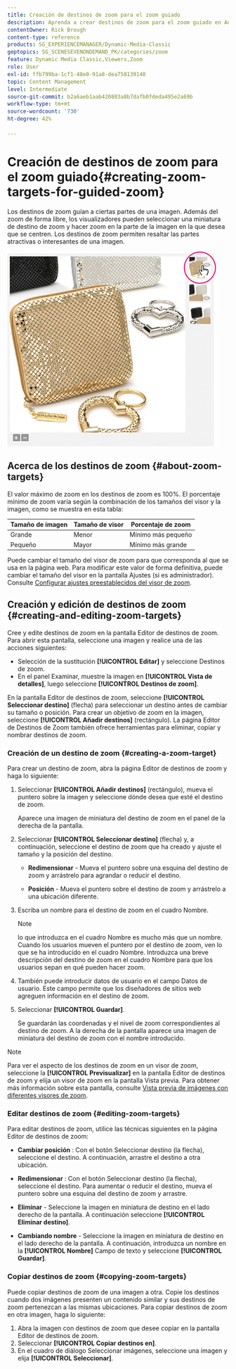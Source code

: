 ```yaml
---
title: Creación de destinos de zoom para el zoom guiado
description: Aprenda a crear destinos de zoom para el zoom guiado en Adobe Dynamic Media Classic.
contentOwner: Rick Brough
content-type: reference
products: SG_EXPERIENCEMANAGER/Dynamic-Media-Classic
geptopics: SG_SCENESEVENONDEMAND_PK/categories/zoom
feature: Dynamic Media Classic,Viewers,Zoom
role: User
exl-id: ffb799ba-1cf1-48e0-91a8-dea758139140
topic: Content Management
level: Intermediate
source-git-commit: b2a6aeb1aab420803a8b7dafb0fdeda495e2a69b
workflow-type: tm+mt
source-wordcount: '730'
ht-degree: 42%

---
```


# Creación de destinos de zoom para el zoom guiado{#creating-zoom-targets-for-guided-zoom}

Los destinos de zoom guían a ciertas partes de una imagen. Además del zoom de forma libre, los visualizadores pueden seleccionar una miniatura de destino de zoom y hacer zoom en la parte de la imagen en la que desea que se centren. Los destinos de zoom permiten resaltar las partes atractivas o interesantes de una imagen.

![Creación de destinos de zoom para el zoom guiado](/help/using/assets/zo_guided_zoom.png)

## Acerca de los destinos de zoom {#about-zoom-targets}

El valor máximo de zoom en los destinos de zoom es 100%. El porcentaje mínimo de zoom varía según la combinación de los tamaños del visor y la imagen, como se muestra en esta tabla:

| Tamaño de imagen | Tamaño de visor | Porcentaje de zoom |
| --- | --- | --- |
| Grande | Menor | Mínimo más pequeño |
| Pequeño | Mayor | Mínimo más grande |

Puede cambiar el tamaño del visor de zoom para que corresponda al que se usa en la página web. Para modificar este valor de forma definitiva, puede cambiar el tamaño del visor en la pantalla Ajustes (si es administrador). Consulte [Configurar ajustes preestablecidos del visor de zoom](setting-zoom-viewer-presets.md#setting_up_zoom_viewer_presets).

## Creación y edición de destinos de zoom {#creating-and-editing-zoom-targets}

Cree y edite destinos de zoom en la pantalla Editor de destinos de zoom. Para abrir esta pantalla, seleccione una imagen y realice una de las acciones siguientes:

* Selección de la sustitución **[!UICONTROL Editar]** y seleccione Destinos de zoom.
* En el panel Examinar, muestre la imagen en **[!UICONTROL Vista de detalles]**, luego seleccione **[!UICONTROL Destinos de zoom]**.

En la pantalla Editor de destinos de zoom, seleccione **[!UICONTROL Seleccionar destino]** (flecha) para seleccionar un destino antes de cambiar su tamaño o posición. Para crear un objetivo de zoom en la imagen, seleccione **[!UICONTROL Añadir destinos]** (rectángulo). La página Editor de Destinos de Zoom también ofrece herramientas para eliminar, copiar y nombrar destinos de zoom.

### Creación de un destino de zoom {#creating-a-zoom-target}

Para crear un destino de zoom, abra la página Editor de destinos de zoom y haga lo siguiente:

1. Seleccionar **[!UICONTROL Añadir destinos]** (rectángulo), mueva el puntero sobre la imagen y seleccione dónde desea que esté el destino de zoom.

   Aparece una imagen de miniatura del destino de zoom en el panel de la derecha de la pantalla.

1. Seleccionar **[!UICONTROL Seleccionar destino]** (flecha) y, a continuación, seleccione el destino de zoom que ha creado y ajuste el tamaño y la posición del destino.

   * **Redimensionar** - Mueva el puntero sobre una esquina del destino de zoom y arrástrelo para agrandar o reducir el destino.

   * **Posición** - Mueva el puntero sobre el destino de zoom y arrástrelo a una ubicación diferente.

1. Escriba un nombre para el destino de zoom en el cuadro Nombre. 

   >[!NOTE]
   >
   >lo que introduzca en el cuadro Nombre es mucho más que un nombre. Cuando los usuarios mueven el puntero por el destino de zoom, ven lo que se ha introducido en el cuadro Nombre. Introduzca una breve descripción del destino de zoom en el cuadro Nombre para que los usuarios sepan en qué pueden hacer zoom.

1. También puede introducir datos de usuario en el campo Datos de usuario. Este campo permite que los diseñadores de sitios web agreguen información en el destino de zoom.
1. Seleccionar **[!UICONTROL Guardar]**.

   Se guardarán las coordenadas y el nivel de zoom correspondientes al destino de zoom. A la derecha de la pantalla aparece una imagen de miniatura del destino de zoom con el nombre introducido.

>[!NOTE]
>
>Para ver el aspecto de los destinos de zoom en un visor de zoom, seleccione la **[!UICONTROL Previsualizar]** en la pantalla Editor de destinos de zoom y elija un visor de zoom en la pantalla Vista previa. Para obtener más información sobre esta pantalla, consulte [Vista previa de imágenes con diferentes visores de zoom](previewing-image-assets-different-zoom.md#previewing_image_assets_with_different_zoom_viewers).

### Editar destinos de zoom {#editing-zoom-targets}

Para editar destinos de zoom, utilice las técnicas siguientes en la página Editor de destinos de zoom:

* **Cambiar posición** : Con el botón Seleccionar destino (la flecha), seleccione el destino. A continuación, arrastre el destino a otra ubicación.

* **Redimensionar** : Con el botón Seleccionar destino (la flecha), seleccione el destino. Para aumentar o reducir el destino, mueva el puntero sobre una esquina del destino de zoom y arrastre.

* **Eliminar** - Seleccione la imagen en miniatura de destino en el lado derecho de la pantalla. A continuación seleccione **[!UICONTROL Eliminar destino]**.

* **Cambiando nombre** - Seleccione la imagen en miniatura de destino en el lado derecho de la pantalla. A continuación, introduzca un nombre en la **[!UICONTROL Nombre]** Campo de texto y seleccione **[!UICONTROL Guardar]**.

### Copiar destinos de zoom {#copying-zoom-targets}

Puede copiar destinos de zoom de una imagen a otra. Copie los destinos cuando dos imágenes presenten un contenido similar y sus destinos de zoom pertenezcan a las mismas ubicaciones. Para copiar destinos de zoom en otra imagen, haga lo siguiente:

1. Abra la imagen con destinos de zoom que desee copiar en la pantalla Editor de destinos de zoom.
1. Seleccionar **[!UICONTROL Copiar destinos en]**.
1. En el cuadro de diálogo Seleccionar imágenes, seleccione una imagen y elija **[!UICONTROL Seleccionar]**.
